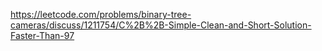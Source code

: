 https://leetcode.com/problems/binary-tree-cameras/discuss/1211754/C%2B%2B-Simple-Clean-and-Short-Solution-Faster-Than-97